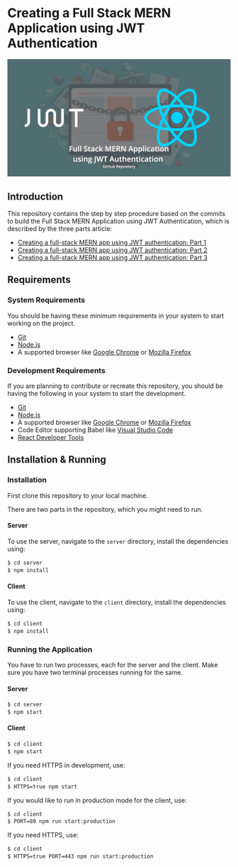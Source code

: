 # Creating a Full Stack MERN Application using JWT Authentication

![Cover Pic](./Cover.png)

## Introduction

This repository contains the step by step procedure based on the commits to build the Full Stack MERN Application using JWT Authentication, which is described by the three parts article:

* [Creating a full-stack MERN app using JWT authentication: Part 1](https://blog.logrocket.com/mern-app-jwt-authentication-part-1/)
* [Creating a full-stack MERN app using JWT authentication: Part 2](https://blog.logrocket.com/mern-app-jwt-authentication-part-2/)
* [Creating a full-stack MERN app using JWT authentication: Part 3](https://blog.logrocket.com/mern-app-jwt-authentication-part-3/)

## Requirements

### System Requirements

You should be having these minimum requirements in your system to start working on the project.

* [Git](https://git-scm.com/)
* [Node.js](https://nodejs.org/)
* A supported browser like [Google Chrome](https://www.google.com/chrome/) or [Mozilla Firefox](https://www.mozilla.org/en-GB/firefox/new/)

### Development Requirements

If you are planning to contribute or recreate this repository, you should be having the following in your system to start the development.

* [Git](https://git-scm.com/)
* [Node.js](https://nodejs.org/)
* A supported browser like [Google Chrome](https://www.google.com/chrome/) or [Mozilla Firefox](https://www.mozilla.org/en-GB/firefox/new/)
* Code Editor supporting Babel like [Visual Studio Code](https://code.visualstudio.com/)
* [React Developer Tools](https://chrome.google.com/webstore/detail/react-developer-tools/fmkadmapgofadopljbjfkapdkoienihi?hl=en)

## Installation & Running

### Installation

First clone this repository to your local machine.

There are two parts in the repository, which you might need to run.

#### Server

To use the server, navigate to the `server` directory, install the dependencies using:

```bash
$ cd server
$ npm install
```

#### Client

To use the client, navigate to the `client` directory, install the dependencies using:

```bash
$ cd client
$ npm install
```

### Running the Application

You have to run two processes, each for the server and the client. Make sure you have two terminal processes running for the same.

#### Server

```bash
$ cd server
$ npm start
```

#### Client

```bash
$ cd client
$ npm start
```

If you need HTTPS in development, use:

```bash
$ cd client
$ HTTPS=true npm start
```

If you would like to run in production mode for the client, use:

```bash
$ cd client
$ PORT=80 npm run start:production
```

If you need HTTPS, use:

```bash
$ cd client
$ HTTPS=true PORT=443 npm run start:production
```

